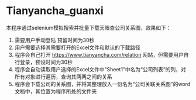 # Tianyancha_guanxi
本程序通过selenium模拟搜索并批量下载天眼查公司关系图，效果如下：
1. 需要用户手动登陆 预留时间为30秒
2. 用户需要选择其需要打开的Excel文件和默认的下载路径
3. 程序会自己打开 https://www.tianyancha.com/relation 网站，但需要用户自行登录，预设时间为30秒
4. 程序会自动读取用户选择的Excel文件中“Sheet1”中名为“公司列表”的列，对所有对象进行遍历，查询其两两之间的关系
5. 程序会下载公司的关系图，并将其整理放入一份名为“公司关联关系图”的word文档中，其位置为程序所处的文件夹

